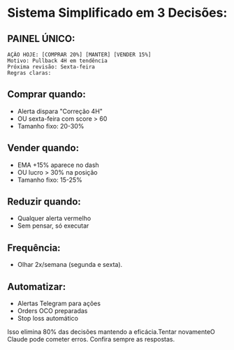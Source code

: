 # Sistema Simplificado em 3 Decisões:

## PAINEL ÚNICO:

```
AÇÃO HOJE: [COMPRAR 20%] [MANTER] [VENDER 15%]
Motivo: Pullback 4H em tendência
Próxima revisão: Sexta-feira
Regras claras:
```

## Comprar quando:

- Alerta dispara "Correção 4H"
- OU sexta-feira com score > 60
- Tamanho fixo: 20-30%


## Vender quando:

- EMA +15% aparece no dash
- OU lucro > 30% na posição
- Tamanho fixo: 15-25%


## Reduzir quando:

- Qualquer alerta vermelho
- Sem pensar, só executar



## Frequência: 
- Olhar 2x/semana (segunda e sexta).

## Automatizar:

- Alertas Telegram para ações
- Orders OCO preparadas
- Stop loss automático

Isso elimina 80% das decisões mantendo a eficácia.Tentar novamenteO Claude pode cometer erros. Confira sempre as respostas.
